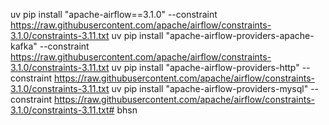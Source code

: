 uv pip install "apache-airflow==3.1.0" --constraint https://raw.githubusercontent.com/apache/airflow/constraints-3.1.0/constraints-3.11.txt
uv pip install "apache-airflow-providers-apache-kafka" --constraint https://raw.githubusercontent.com/apache/airflow/constraints-3.1.0/constraints-3.11.txt
uv pip install "apache-airflow-providers-http" --constraint https://raw.githubusercontent.com/apache/airflow/constraints-3.1.0/constraints-3.11.txt
uv pip install "apache-airflow-providers-mysql" --constraint https://raw.githubusercontent.com/apache/airflow/constraints-3.1.0/constraints-3.11.txt#   b h s n  
 